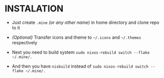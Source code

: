 # INSTALATION

 - Just create ```.mine``` *(or any other name)* in home directory and
   clone repo to it
   
 -  *(Optional)* Transfer icons and theme to `~/.icons` and `~/.themes` respectively
   
 -  Next you need to build system `sudo nixos-rebuild switch --flake ~/.mine/.`
   
 -  And then you have `nixbuild` instead of `sudo nixos-rebuild switch --flake ~/.mine/.`
